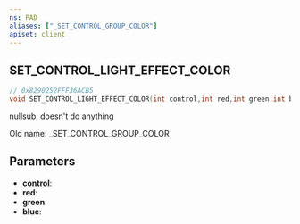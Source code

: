 ```yaml
---
ns: PAD
aliases: ["_SET_CONTROL_GROUP_COLOR"]
apiset: client
---
```

## SET_CONTROL_LIGHT_EFFECT_COLOR

```c
// 0x8290252FFF36ACB5
void SET_CONTROL_LIGHT_EFFECT_COLOR(int control,int red,int green,int blue);
```

nullsub, doesn't do anything

Old name: _SET_CONTROL_GROUP_COLOR

## Parameters
* **control**:
* **red**:
* **green**:
* **blue**: